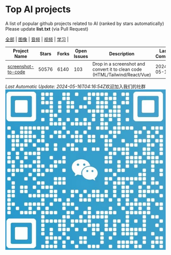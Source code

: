 # Top AI projects
A list of popular github projects related to AI (ranked by stars automatically)
Please update **list.txt** (via Pull Request)

<a href="./README.md">全部</a> |   <a href="./READMEpicture.md">图像</a> |   <a href="./READMEaudio.md">音频</a> | <a href="./READMEvideo.md">视频</a> | <a href="./READMElearn.md">学习</a> | 

| Project Name | Stars | Forks | Open Issues | Description | Last Commit |
| ------------ | ----- | ----- | ----------- | ----------- | ----------- |
| [screenshot-to-code](https://github.com/abi/screenshot-to-code) | 50576 | 6140 | 103 | Drop in a screenshot and convert it to clean code (HTML/Tailwind/React/Vue) | 2024-05-14 |

*Last Automatic Update: 2024-05-16T04:16:54Z*欢迎加入我们的社群 ![](https://raw.githubusercontent.com/mouuii/picture/master/weichat.jpg) 